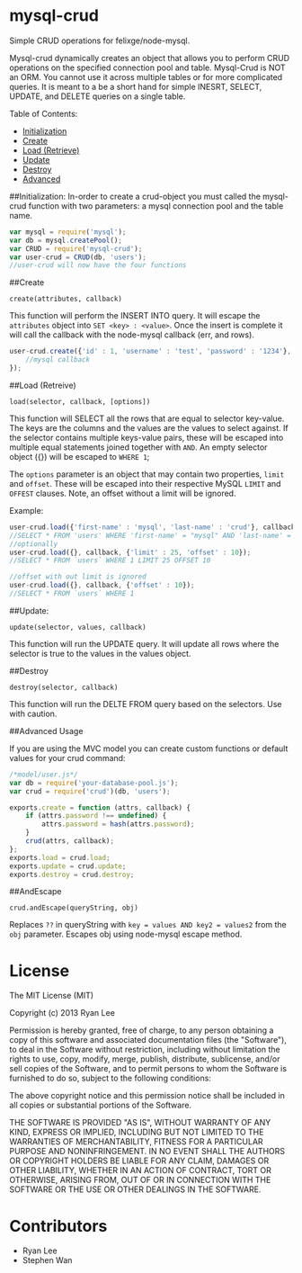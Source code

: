 ﻿mysql-crud
==========

Simple CRUD operations for felixge/node-mysql.

Mysql-crud dynamically creates an object that allows you to perform CRUD operations on the specified connection pool and table. Mysql-Crud is NOT an ORM. You cannot use it across multiple tables or for more complicated queries. It is meant to a be a short hand for simple INESRT, SELECT, UPDATE, and DELETE queries on a single table.

Table of Contents:

* [Initialization](https://github.com/ryan-sandy/mysql-crud#initialization)
* [Create](https://github.com/ryan-sandy/mysql-crud#create)
* [Load (Retrieve)](https://github.com/ryan-sandy/mysql-crud#load-retreive)
* [Update](https://github.com/ryan-sandy/mysql-crud#update)
* [Destroy](https://github.com/ryan-sandy/mysql-crud#destroy)
* [Advanced](https://github.com/ryan-sandy/mysql-crud#advanced-usage)

##Initialization:
In-order to create a crud-object you must called the mysql-crud function with two parameters: a mysql connection pool and the table name.

```javascript
var mysql = require('mysql');                
var db = mysql.createPool();
var CRUD = require('mysql-crud');
var user-crud = CRUD(db, 'users');
//user-crud will now have the four functions
```

##Create

`create(attributes, callback)`

This function will perform the INSERT INTO query. It will escape the `attributes` object into `SET <key> : <value>`. Once the insert is complete it will call the callback with the node-mysql callback (err, and rows). 

```javascript
user-crud.create({'id' : 1, 'username' : 'test', 'password' : '1234'}, function (err, vals) {
	//mysql callback
});
```

##Load (Retreive)

`load(selector, callback, [options])`

This function will SELECT all the rows that are equal to selector key-value. The keys are the columns and the values are the values to select against. If the selector contains multiple keys-value pairs, these will be escaped into multiple equal statements joined together with `AND`. An empty selector object ({}) will be escaped to `WHERE 1`;

The `options` parameter is an object that may contain two properties, `limit` and `offset`. These will be escaped into their respective MySQL `LIMIT` and `OFFEST` clauses. Note, an offset without a limit will be ignored.

Example:
```javascript
user-crud.load({'first-name' : 'mysql', 'last-name' : 'crud'}, callback);
//SELECT * FROM 'users' WHERE 'first-name' = "mysql" AND 'last-name' = "CRUD"
//optionally
user-crud.load({}, callback, {'limit' : 25, 'offset' : 10});
//SELECT * FROM `users` WHERE 1 LIMIT 25 OFFSET 10

//offset with out limit is ignored
user-crud.load({}, callback, {'offset' : 10});
//SELECT * FROM `users` WHERE 1
```


##Update:

`update(selector, values, callback)`

This function will run the UPDATE query. It will update all rows where the selector is true to the values in the values object.

##Destroy

`destroy(selector, callback)`

This function will run the DELTE FROM query based on the selectors. Use with caution.


##Advanced Usage

If you are using the MVC model you can create custom functions or default values for your crud command:

```javascript
/*model/user.js*/
var db = require('your-database-pool.js');
var crud = require('crud')(db, 'users');

exports.create = function (attrs, callback) {
	if (attrs.password !== undefined) {
		attrs.password = hash(attrs.password);
	}
	crud(attrs, callback);
};
exports.load = crud.load;
exports.update = crud.update;
exports.destroy = crud.destroy;
```

##AndEscape

`crud.andEscape(queryString, obj)`

Replaces `??` in queryString with `key = values AND key2 = values2` from the `obj` parameter. Escapes obj using node-mysql escape method.


License
====
The MIT License (MIT)

Copyright (c) 2013 Ryan Lee

Permission is hereby granted, free of charge, to any person obtaining a copy
of this software and associated documentation files (the "Software"), to deal
in the Software without restriction, including without limitation the rights
to use, copy, modify, merge, publish, distribute, sublicense, and/or sell
copies of the Software, and to permit persons to whom the Software is
furnished to do so, subject to the following conditions:

The above copyright notice and this permission notice shall be included in
all copies or substantial portions of the Software.

THE SOFTWARE IS PROVIDED "AS IS", WITHOUT WARRANTY OF ANY KIND, EXPRESS OR
IMPLIED, INCLUDING BUT NOT LIMITED TO THE WARRANTIES OF MERCHANTABILITY,
FITNESS FOR A PARTICULAR PURPOSE AND NONINFRINGEMENT. IN NO EVENT SHALL THE
AUTHORS OR COPYRIGHT HOLDERS BE LIABLE FOR ANY CLAIM, DAMAGES OR OTHER
LIABILITY, WHETHER IN AN ACTION OF CONTRACT, TORT OR OTHERWISE, ARISING FROM,
OUT OF OR IN CONNECTION WITH THE SOFTWARE OR THE USE OR OTHER DEALINGS IN
THE SOFTWARE.

Contributors
====

* Ryan Lee
* Stephen Wan
